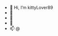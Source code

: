 - 👋 Hi, I’m kittyLover89
- 👀 
- 🌱 
- 💞️ 
- 📫 @

<!---
isagudeg/isagudeg is a ✨ special ✨ repository because its `README.md` (this file) appears on your GitHub profile.
You can click the Preview link to take a look at your changes.
--->

